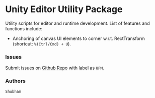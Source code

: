 # Unity Editor Utility Package

Utility scripts for editor and runtime development. List of features and functions include:
- Anchoring of canvas UI elements to corner w.r.t. RectTransform (shortcut: `%(Ctrl/Cmd) + U`).

### Issues
Submit issues on [Github Repo](https://github.com/nfynt/Unity_ScriptingRef/issues) with label as `UPM`.

### Authors
```
Shubham
```